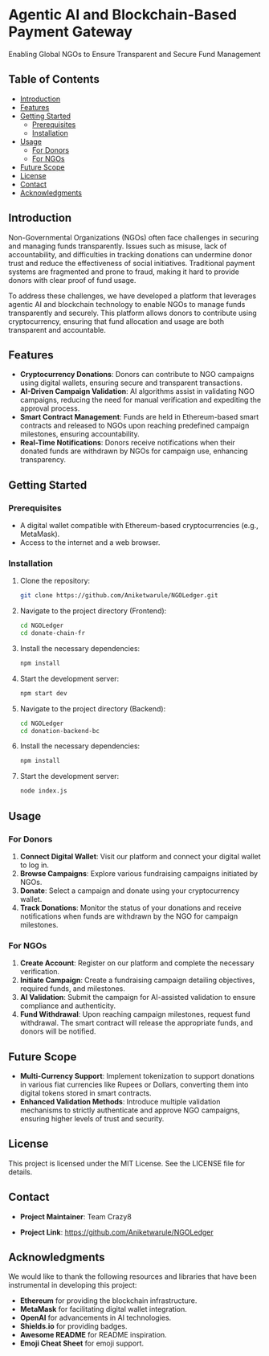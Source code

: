 # Agentic AI and Blockchain-Based Payment Gateway

Enabling Global NGOs to Ensure Transparent and Secure Fund Management

## Table of Contents

- [Introduction](#introduction)
- [Features](#features)
- [Getting Started](#getting-started)
  - [Prerequisites](#prerequisites)
  - [Installation](#installation)
- [Usage](#usage)
  - [For Donors](#for-donors)
  - [For NGOs](#for-ngos)
- [Future Scope](#future-scope)
- [License](#license)
- [Contact](#contact)
- [Acknowledgments](#acknowledgments)

## Introduction

Non-Governmental Organizations (NGOs) often face challenges in securing and managing funds transparently. Issues such as misuse, lack of accountability, and difficulties in tracking donations can undermine donor trust and reduce the effectiveness of social initiatives. Traditional payment systems are fragmented and prone to fraud, making it hard to provide donors with clear proof of fund usage.

To address these challenges, we have developed a platform that leverages agentic AI and blockchain technology to enable NGOs to manage funds transparently and securely. This platform allows donors to contribute using cryptocurrency, ensuring that fund allocation and usage are both transparent and accountable.

## Features

- **Cryptocurrency Donations**: Donors can contribute to NGO campaigns using digital wallets, ensuring secure and transparent transactions.
- **AI-Driven Campaign Validation**: AI algorithms assist in validating NGO campaigns, reducing the need for manual verification and expediting the approval process.
- **Smart Contract Management**: Funds are held in Ethereum-based smart contracts and released to NGOs upon reaching predefined campaign milestones, ensuring accountability.
- **Real-Time Notifications**: Donors receive notifications when their donated funds are withdrawn by NGOs for campaign use, enhancing transparency.

## Getting Started

### Prerequisites

- A digital wallet compatible with Ethereum-based cryptocurrencies (e.g., MetaMask).
- Access to the internet and a web browser.

### Installation

1. Clone the repository:
   ```bash
   git clone https://github.com/Aniketwarule/NGOLedger.git
   ```
2. Navigate to the project directory (Frontend):
   ```bash
   cd NGOLedger
   cd donate-chain-fr
   ```
3. Install the necessary dependencies:
   ```bash
   npm install
   ```
4. Start the development server:
   ```bash
   npm start dev
   ```
5. Navigate to the project directory (Backend):
   ```bash
   cd NGOLedger
   cd donation-backend-bc
   ```
6. Install the necessary dependencies:
   ```bash
   npm install
   ```
7. Start the development server:
   ```bash
   node index.js
   ```

## Usage

### For Donors

1. **Connect Digital Wallet**: Visit our platform and connect your digital wallet to log in.
2. **Browse Campaigns**: Explore various fundraising campaigns initiated by NGOs.
3. **Donate**: Select a campaign and donate using your cryptocurrency wallet.
4. **Track Donations**: Monitor the status of your donations and receive notifications when funds are withdrawn by the NGO for campaign milestones.

### For NGOs

1. **Create Account**: Register on our platform and complete the necessary verification.
2. **Initiate Campaign**: Create a fundraising campaign detailing objectives, required funds, and milestones.
3. **AI Validation**: Submit the campaign for AI-assisted validation to ensure compliance and authenticity.
4. **Fund Withdrawal**: Upon reaching campaign milestones, request fund withdrawal. The smart contract will release the appropriate funds, and donors will be notified.

## Future Scope

- **Multi-Currency Support**: Implement tokenization to support donations in various fiat currencies like Rupees or Dollars, converting them into digital tokens stored in smart contracts.
- **Enhanced Validation Methods**: Introduce multiple validation mechanisms to strictly authenticate and approve NGO campaigns, ensuring higher levels of trust and security.

## License

This project is licensed under the MIT License. See the LICENSE file for details.

## Contact

- **Project Maintainer**: Team Crazy8

- **Project Link**: https://github.com/Aniketwarule/NGOLedger

## Acknowledgments

We would like to thank the following resources and libraries that have been instrumental in developing this project:

- **Ethereum** for providing the blockchain infrastructure.
- **MetaMask** for facilitating digital wallet integration.
- **OpenAI** for advancements in AI technologies.
- **Shields.io** for providing badges.
- **Awesome README** for README inspiration.
- **Emoji Cheat Sheet** for emoji support.

